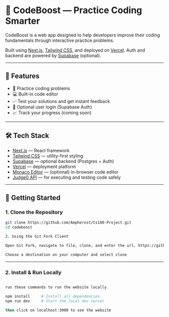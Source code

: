 # 🧠 CodeBoost — Practice Coding Smarter

CodeBoost is a web app designed to help developers improve their coding fundamentals through interactive practice problems.

Built using [Next.js](https://nextjs.org), [Tailwind CSS](https://tailwindcss.com), and deployed on [Vercel](https://vercel.com). Auth and backend are powered by [Supabase](https://supabase.com) (optional).

---

## 🚀 Features

- 📝 Practice coding problems
- 💻 Built-in code editor
- ✅ Test your solutions and get instant feedback
- 🔐 Optional user login (Supabase Auth)
- 📈 Track your progress (coming soon)

---

## 🛠️ Tech Stack

- [Next.js](https://nextjs.org) — React framework
- [Tailwind CSS](https://tailwindcss.com) — utility-first styling
- [Supabase](https://supabase.com) — optional backend (Postgres + Auth)
- [Vercel](https://vercel.com) — deployment platform
- [Monaco Editor](https://microsoft.github.io/monaco-editor/) — (optional) in-browser code editor
- [Judge0 API](https://judge0.com) — for executing and testing code safely

---

## 🧰 Getting Started

### 1. Clone the Repository

```bash
git clone https://github.com/Ampherost/Cs180-Project.git
cd codeboost

2. Using the Git Fork Client

Open Git Fork, navigate to file, clone, and enter the url, https://github.com/Ampherost/Cs180-Project.git

Choose a destination on your computer and select clone

```
---

### 2. Install & Run Locally

```bash

run these commands to run the website locally

npm install     # Install all dependencies
npm run dev     # Start the local dev server

then click on localhost:3000 to see the website

